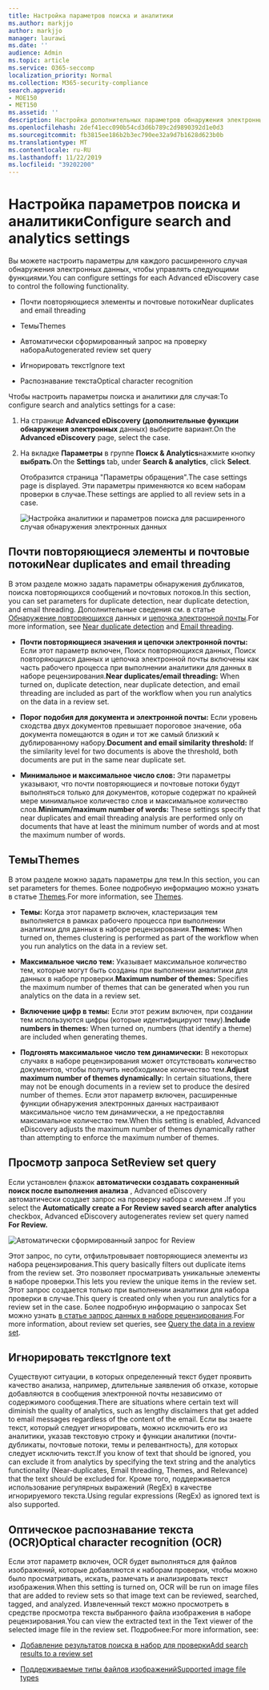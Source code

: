```yaml
---
title: Настройка параметров поиска и аналитики
ms.author: markjjo
author: markjjo
manager: laurawi
ms.date: ''
audience: Admin
ms.topic: article
ms.service: O365-seccomp
localization_priority: Normal
ms.collection: M365-security-compliance
search.appverid:
- MOE150
- MET150
ms.assetid: ''
description: Настройка дополнительных параметров обнаружения электронных данных, которые применяются ко всем наборам проверки в случае. К ним относятся параметры для аналитики и распознавания текста.
ms.openlocfilehash: 2def41ecc090b54cd3d6b789c2d9890392d1e0d3
ms.sourcegitcommit: fb3815ee186b2b3ec790ee32a9d7b1628d623b0b
ms.translationtype: MT
ms.contentlocale: ru-RU
ms.lasthandoff: 11/22/2019
ms.locfileid: "39202200"
---
```

# <a name="configure-search-and-analytics-settings"></a><span data-ttu-id="f1212-104">Настройка параметров поиска и аналитики</span><span class="sxs-lookup"><span data-stu-id="f1212-104">Configure search and analytics settings</span></span>

<span data-ttu-id="f1212-105">Вы можете настроить параметры для каждого расширенного случая обнаружения электронных данных, чтобы управлять следующими функциями.</span><span class="sxs-lookup"><span data-stu-id="f1212-105">You can configure settings for each Advanced eDiscovery case to control the following functionality.</span></span>

- <span data-ttu-id="f1212-106">Почти повторяющиеся элементы и почтовые потоки</span><span class="sxs-lookup"><span data-stu-id="f1212-106">Near duplicates and email threading</span></span>

- <span data-ttu-id="f1212-107">Темы</span><span class="sxs-lookup"><span data-stu-id="f1212-107">Themes</span></span>

- <span data-ttu-id="f1212-108">Автоматически сформированный запрос на проверку набора</span><span class="sxs-lookup"><span data-stu-id="f1212-108">Autogenerated review set query</span></span>

- <span data-ttu-id="f1212-109">Игнорировать текст</span><span class="sxs-lookup"><span data-stu-id="f1212-109">Ignore text</span></span>

- <span data-ttu-id="f1212-110">Распознавание текста</span><span class="sxs-lookup"><span data-stu-id="f1212-110">Optical character recognition</span></span>

<span data-ttu-id="f1212-111">Чтобы настроить параметры поиска и аналитики для случая:</span><span class="sxs-lookup"><span data-stu-id="f1212-111">To configure search and analytics settings for a case:</span></span>

1. <span data-ttu-id="f1212-112">На странице **Advanced eDiscovery (дополнительные функции обнаружения электронных** данных) выберите вариант.</span><span class="sxs-lookup"><span data-stu-id="f1212-112">On the **Advanced eDiscovery** page, select the case.</span></span>

2. <span data-ttu-id="f1212-113">На вкладке **Параметры** в группе **Поиск & Analytics**нажмите кнопку **выбрать**.</span><span class="sxs-lookup"><span data-stu-id="f1212-113">On the **Settings** tab, under **Search & analytics**, click **Select**.</span></span>

   <span data-ttu-id="f1212-114">Отобразится страница "Параметры обращения".</span><span class="sxs-lookup"><span data-stu-id="f1212-114">The case settings page is displayed.</span></span> <span data-ttu-id="f1212-115">Эти параметры применяются ко всем наборам проверки в случае.</span><span class="sxs-lookup"><span data-stu-id="f1212-115">These settings are applied to all review sets in a case.</span></span>

   ![Настройка аналитики и параметров поиска для расширенного случая обнаружения электронных данных](media/AeDCaseSettings.png)

## <a name="near-duplicates-and-email-threading"></a><span data-ttu-id="f1212-117">Почти повторяющиеся элементы и почтовые потоки</span><span class="sxs-lookup"><span data-stu-id="f1212-117">Near duplicates and email threading</span></span>

<span data-ttu-id="f1212-118">В этом разделе можно задать параметры обнаружения дубликатов, поиска повторяющихся сообщений и почтовых потоков.</span><span class="sxs-lookup"><span data-stu-id="f1212-118">In this section, you can set parameters for duplicate detection, near duplicate detection, and email threading.</span></span> <span data-ttu-id="f1212-119">Дополнительные сведения см. в статье [Обнаружение повторяющихся](near-duplicates.md) данных и [цепочка электронной почты](email-threading.md).</span><span class="sxs-lookup"><span data-stu-id="f1212-119">For more information, see [Near duplicate detection](near-duplicates.md) and [Email threading](email-threading.md).</span></span>

- <span data-ttu-id="f1212-120">**Почти повторяющиеся значения и цепочки электронной почты:** Если этот параметр включен, Поиск повторяющихся данных, Поиск повторяющихся данных и цепочка электронной почты включены как часть рабочего процесса при выполнении аналитики для данных в наборе рецензирования.</span><span class="sxs-lookup"><span data-stu-id="f1212-120">**Near duplicates/email threading:** When turned on, duplicate detection, near duplicate detection, and email threading are included as part of the workflow when you run analytics on the data in a review set.</span></span>

- <span data-ttu-id="f1212-121">**Порог подобия для документа и электронной почты:** Если уровень сходства двух документов превышает пороговое значение, оба документа помещаются в один и тот же самый близкий к дублированному набору.</span><span class="sxs-lookup"><span data-stu-id="f1212-121">**Document and email similarity threshold:** If the similarity level for two documents is above the threshold, both documents are put in the same near duplicate set.</span></span>

- <span data-ttu-id="f1212-122">**Минимальное и максимальное число слов:** Эти параметры указывают, что почти повторяющиеся и почтовые потоки будут выполняться только для документов, которые содержат по крайней мере минимальное количество слов и максимальное количество слов.</span><span class="sxs-lookup"><span data-stu-id="f1212-122">**Minimum/maximum number of words:** These settings specify that near duplicates and email threading analysis are performed only on documents that have at least the minimum number of words and at most the maximum number of words.</span></span>

## <a name="themes"></a><span data-ttu-id="f1212-123">Темы</span><span class="sxs-lookup"><span data-stu-id="f1212-123">Themes</span></span>

<span data-ttu-id="f1212-124">В этом разделе можно задать параметры для тем.</span><span class="sxs-lookup"><span data-stu-id="f1212-124">In this section, you can set parameters for themes.</span></span> <span data-ttu-id="f1212-125">Более подробную информацию можно узнать в статье [Themes](themes-in-advanced-ediscovery.md).</span><span class="sxs-lookup"><span data-stu-id="f1212-125">For more information, see [Themes](themes-in-advanced-ediscovery.md).</span></span>

- <span data-ttu-id="f1212-126">**Темы:** Когда этот параметр включен, кластеризация тем выполняется в рамках рабочего процесса при выполнении аналитики для данных в наборе рецензирования.</span><span class="sxs-lookup"><span data-stu-id="f1212-126">**Themes:** When turned on, themes clustering is performed as part of the workflow when you run analytics on the data in a review set.</span></span>

- <span data-ttu-id="f1212-127">**Максимальное число тем:** Указывает максимальное количество тем, которые могут быть созданы при выполнении аналитики для данных в наборе проверки.</span><span class="sxs-lookup"><span data-stu-id="f1212-127">**Maximum number of themes:** Specifies the maximum number of themes that can be generated when you run analytics on the data in a review set.</span></span>

- <span data-ttu-id="f1212-128">**Включение цифр в темы:** Если этот режим включен, при создании тем используются цифры (которые идентифицируют тему).</span><span class="sxs-lookup"><span data-stu-id="f1212-128">**Include numbers in themes:** When turned on, numbers (that identify a theme) are included when generating themes.</span></span> 

- <span data-ttu-id="f1212-129">**Подгонять максимальное число тем динамически:** В некоторых случаях в наборе рецензирования может отсутствовать количество документов, чтобы получить необходимое количество тем.</span><span class="sxs-lookup"><span data-stu-id="f1212-129">**Adjust maximum number of themes dynamically:** In certain situations, there may not be enough documents in a review set to produce the desired number of themes.</span></span> <span data-ttu-id="f1212-130">Если этот параметр включен, расширенные функции обнаружения электронных данных настраивают максимальное число тем динамически, а не предоставляя максимальное количество тем.</span><span class="sxs-lookup"><span data-stu-id="f1212-130">When this setting is enabled, Advanced eDiscovery adjusts the maximum number of themes dynamically rather than attempting to enforce the maximum number of themes.</span></span>

## <a name="review-set-query"></a><span data-ttu-id="f1212-131">Просмотр запроса Set</span><span class="sxs-lookup"><span data-stu-id="f1212-131">Review set query</span></span>

<span data-ttu-id="f1212-132">Если установлен флажок **автоматически создавать сохраненный поиск после выполнения анализа** , Advanced eDiscovery автоматически создает запрос на проверку набора с именем **.**</span><span class="sxs-lookup"><span data-stu-id="f1212-132">If you select the **Automatically create a For Review saved search after analytics** checkbox, Advanced eDiscovery autogenerates review set query named **For Review.**</span></span> 

![Автоматически сформированный запрос for Review](media/AeDForReviewQuery.png)

<span data-ttu-id="f1212-134">Этот запрос, по сути, отфильтровывает повторяющиеся элементы из набора рецензирования.</span><span class="sxs-lookup"><span data-stu-id="f1212-134">This query basically filters out duplicate items from the review set.</span></span> <span data-ttu-id="f1212-135">Это позволяет просматривать уникальные элементы в наборе проверки.</span><span class="sxs-lookup"><span data-stu-id="f1212-135">This lets you review the unique items in the review set.</span></span> <span data-ttu-id="f1212-136">Этот запрос создается только при выполнении аналитики для набора проверки в случае.</span><span class="sxs-lookup"><span data-stu-id="f1212-136">This query is created only when you run analytics for a review set in the case.</span></span> <span data-ttu-id="f1212-137">Более подробную информацию о запросах Set можно узнать [в статье запрос данных в наборе рецензирования](review-set-search.md).</span><span class="sxs-lookup"><span data-stu-id="f1212-137">For more information, about review set queries, see [Query the data in a review set](review-set-search.md).</span></span>

## <a name="ignore-text"></a><span data-ttu-id="f1212-138">Игнорировать текст</span><span class="sxs-lookup"><span data-stu-id="f1212-138">Ignore text</span></span>

<span data-ttu-id="f1212-139">Существуют ситуации, в которых определенный текст будет проявить качество анализа, например, длительные заявления об отказе, которые добавляются в сообщения электронной почты независимо от содержимого сообщения.</span><span class="sxs-lookup"><span data-stu-id="f1212-139">There are situations where certain text will diminish the quality of analytics, such as lengthy disclaimers that get added to email messages regardless of the content of the email.</span></span> <span data-ttu-id="f1212-140">Если вы знаете текст, который следует игнорировать, можно исключить его из аналитики, указав текстовую строку и функции аналитики (почти-дубликаты, почтовые потоки, темы и релевантность), для которых следует исключить текст.</span><span class="sxs-lookup"><span data-stu-id="f1212-140">If you know of text that should be ignored, you can exclude it from analytics by specifying the text string and the analytics functionality (Near-duplicates, Email threading, Themes, and Relevance) that the text should be excluded for.</span></span> <span data-ttu-id="f1212-141">Кроме того, поддерживается использование регулярных выражений (RegEx) в качестве игнорируемого текста.</span><span class="sxs-lookup"><span data-stu-id="f1212-141">Using regular expressions (RegEx) as ignored text is also supported.</span></span> 

## <a name="optical-character-recognition-ocr"></a><span data-ttu-id="f1212-142">Оптическое распознавание текста (OCR)</span><span class="sxs-lookup"><span data-stu-id="f1212-142">Optical character recognition (OCR)</span></span>

<span data-ttu-id="f1212-143">Если этот параметр включен, OCR будет выполняться для файлов изображений, которые добавляются к наборам проверки, чтобы можно было просматривать, искать, размечать и анализировать текст изображения.</span><span class="sxs-lookup"><span data-stu-id="f1212-143">When this setting is turned on, OCR will be run on image files that are added to review sets so that image text can be reviewed, searched, tagged, and analyzed.</span></span> <span data-ttu-id="f1212-144">Извлеченный текст можно просмотреть в средстве просмотра текста выбранного файла изображения в наборе рецензирования.</span><span class="sxs-lookup"><span data-stu-id="f1212-144">You can view the extracted text in the Text viewer of the selected image file in the review set.</span></span> <span data-ttu-id="f1212-145">Подробнее:</span><span class="sxs-lookup"><span data-stu-id="f1212-145">For more information, see:</span></span>

- [<span data-ttu-id="f1212-146">Добавление результатов поиска в набор для проверки</span><span class="sxs-lookup"><span data-stu-id="f1212-146">Add search results to a review set</span></span>](add-data-to-review-set.md#optical-character-recognition)

- [<span data-ttu-id="f1212-147">Поддерживаемые типы файлов изображений</span><span class="sxs-lookup"><span data-stu-id="f1212-147">Supported image file types</span></span>](supported-filetypes-ediscovery20.md#image)
